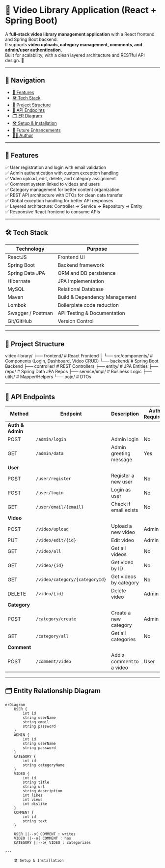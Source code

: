 # 🎥 Video Library Application (React + Spring Boot)

A **full-stack video library management application** with a React frontend and Spring Boot backend.  
It supports **video uploads, category management, comments, and admin/user authentication.**  
Built for scalability, with a clean layered architecture and RESTful API design. 🚀

---

## 🔗 Navigation
- [🚀 Features](#-features)
- [🛠️ Tech Stack](#%EF%B8%8F-tech-stack)
- [📂 Project Structure](#-project-structure)
- [📡 API Endpoints](#-api-endpoints)
- [🗂️ ER Diagram](#%EF%B8%8F-entity-relationship-diagram)
- [🛠️ Setup & Installation](#%EF%B8%8F-setup--installation)
- [🔮 Future Enhancements](#-future-enhancements)
- [👨‍💻 Author](#-author)

---

## 🚀 Features
✅ User registration and login with email validation  
✅ Admin authentication with custom exception handling  
✅ Video upload, edit, delete, and category assignment  
✅ Comment system linked to videos and users  
✅ Category management for better content organization  
✅ REST API architecture with DTOs for clean data transfer  
✅ Global exception handling for better API responses  
✅ Layered architecture: Controller → Service → Repository → Entity  
✅ Responsive React frontend to consume APIs  

---

## 🛠️ Tech Stack
| Technology       | Purpose                               |
|------------------|---------------------------------------|
| ReactJS          | Frontend UI                          |
| Spring Boot      | Backend framework                    |
| Spring Data JPA  | ORM and DB persistence               |
| Hibernate        | JPA Implementation                   |
| MySQL            | Relational Database                  |
| Maven            | Build & Dependency Management        |
| Lombok           | Boilerplate code reduction           |
| Swagger / Postman| API Testing & Documentation          |
| Git/GitHub       | Version Control                      |

---

## 📂 Project Structure
video-library/
├── frontend/ # React Frontend
│ └── src/components/ # Components (Login, Dashboard, Video CRUD)
└── backend/ # Spring Boot Backend
├── controller/ # REST Controllers
├── entity/ # JPA Entities
├── repo/ # Spring Data JPA Repos
├── service/impl/ # Business Logic
├── utils/ # Mapper/Helpers
└── pojo/ # DTOs


---

## 📡 API Endpoints

| Method  | Endpoint                         | Description                     | Auth Required |
|---------|---------------------------------|---------------------------------|--------------|
| **Auth & Admin** |
| POST    | `/admin/login`                  | Admin login                     | No           |
| GET     | `/admin/data`                   | Admin greeting message          | Yes          |
| **User** |
| POST    | `/user/register`                | Register a new user             | No           |
| POST    | `/user/login`                   | Login as user                   | No           |
| GET     | `/user/email/{email}`           | Check if email exists           | No           |
| **Video** |
| POST    | `/video/upload`                 | Upload a new video              | Admin        |
| PUT     | `/video/edit/{id}`              | Edit video                      | Admin        |
| GET     | `/video/all`                    | Get all videos                  | No           |
| GET     | `/video/{id}`                   | Get video by ID                 | No           |
| GET     | `/video/category/{categoryId}`  | Get videos by category          | No           |
| DELETE  | `/video/{id}`                   | Delete video                    | Admin        |
| **Category** |
| POST    | `/category/create`              | Create a new category           | Admin        |
| GET     | `/category/all`                 | Get all categories              | No           |
| **Comment** |
| POST    | `/comment/video`                | Add a comment to a video        | User         |

---

## 🗂️ Entity Relationship Diagram
```mermaid
erDiagram
    USER {
        int id
        string userName
        string email
        string password
    }
    ADMIN {
        int id
        string userName
        string password
    }
    CATEGORY {
        int id
        string categoryName
    }
    VIDEO {
        int id
        string title
        string url
        string description
        int likes
        int views
        int dislike
    }
    COMMENT {
        int id
        string text
    }

    USER ||--o{ COMMENT : writes
    VIDEO ||--o{ COMMENT : has
    CATEGORY ||--o{ VIDEO : categorizes

---
    
    🛠️ Setup & Installation